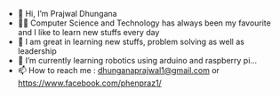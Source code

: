 - 👋 Hi, I’m Prajwal Dhungana
- 👨‍💻 Computer Science and Technology has always been my favourite and I like to learn new stuffs every day
- 📖 I am great in learning new stuffs, problem solving as well as leadership
- 🌱 I’m currently learning robotics using arduino and raspberry pi...
- 📫 How to reach me : dhunganaprajwal1@gmail.com or https://www.facebook.com/phenpraz1/ 

<!---
prajwl-dh/prajwl-dh is a ✨ special ✨ repository because its `README.md` (this file) appears on your GitHub profile.
You can click the Preview link to take a look at your changes.
--->
